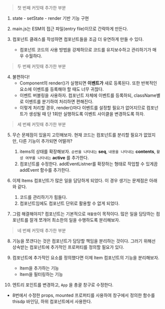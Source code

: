 > 첫 번째 커밋때 추가한 부분
1. state - setState - render 기반 기능 구현

2. main.js는 ESM의 접근 파일(entry file)이므로 간략하게 만든다.

3. 컴포넌트 클래스를 작성하면 컴포넌트들을 조금 더 유연하게 만들 수 있다.
   - 컴포넌트 코드의 사용 방법을 강제하므로 코드를 유지보수하고 관리하기가 매우 수월하다.

> 두 번째 커밋때 추가한 부분
4. 불편하다!
   - Component의 render()가 실행되면 **이벤트가** 새로 등록된다. 또한 반복적인 요소에 이벤트를 등록해야 할 때도 너무 귀찮다.
   - 이벤트 버블링을 사용하자. 컴포넌트 자체에 이벤트를 등록하되, className별로 이벤트를 분기하여 처리하면 편해진다.
   - 이렇게 처리할 경우, render()마다 이벤트를 설정할 필요가 없어지므로 컴포넌트가 생성될 때 단 1회만 실행하도록 이벤트 사이클을 변경하도록 하자.

> 세 번째 커밋때 추가한 부분
5. 무슨 문제점이 있을지 고민해보자. 현재 코드는 컴포넌트를 분리할 필요가 없었지만, 다른 기능이 추가되면 어떨까?
   1. items의 상태를 확장해보자. `순번을 나타내는` **seq**, `내용을 나타내는` **contents**, `활성 여부를 나타내는` **active** 를 추가한다.
   2. 컴포넌트를 수정한다. addEventListner를 확장하는 형태로 작업할 수 있게끔 addEvent 함수를 추가한다.

6. 이제 Items 컴포넌트가 많은 일을 담당하게 되었다. 이 경우 생기는 문제점은 아래와 같다.
   1. 코드를 관리하기가 힘들다.
   2. 컴포넌트임에도 컴포넌트 단위로 활용할 수 없게 되었다.

7. 그럼 해결해야지? 컴포넌트는 기본적으로 `재활용`이 목적이다. 많은 일을 담당하는 컴포넌트를 잘개 쪼개어 최소한의 일을 수행하도록 분리해보자.

> 네 번째 커밋때 추가한 부분
8. 기능을 쪼갠다는 것은 컴포넌트가 담당할 책임을 분리하는 것이다. 그러기 위해선 상속받는 컴포넌트에 추가적인 프로퍼티를 정의할 필요가 있다.

9. 컴포넌트에 추가적인 요소를 정의했다면 이제 Item 컴포넌트의 기능을 분리해보자.
   - Item을 추가하는 기능
   - Item을 필터링하는 기능

10. 엔트리 포인트를 변경하고, `App` 을 총괄 창구로 수정한다.
   - 8번에서 수정한 props, mounted 프로퍼티를 사용하여 창구에서 정의한 함수를 thisdp 바인딩, 하위 컴포넌트에서 사용한다.